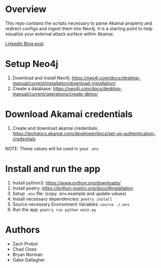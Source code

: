 # Overview
This repo contains the scripts necessary to parse Akamai property and redirect configs
and ingest them into Neo4j.  It is a starting point to help visualize your external attack surface
within Akamai.

[LinkedIn Blog post](https://www.linkedin.com/pulse/neo4j-akamai-mapping-your-external-attack-surface-chad-cloes/?published=t&trackingId=ucgj3ZLISy6RW78UL0iYxQ%3D%3D)

# Setup Neo4j
1. Download and install Neo4j: https://neo4j.com/docs/desktop-manual/current/installation/download-installation/
1. Create a database: https://neo4j.com/docs/desktop-manual/current/operations/create-dbms/

# Download Akamai credentials
1. Create and download akamai credentials: https://techdocs.akamai.com/developer/docs/set-up-authentication-credentials

NOTE: These values will be used in your `.env` 

# Install and run the app
1. Install python3: https://www.python.org/downloads/ 
1. Install poetry: https://python-poetry.org/docs/#installation 
1. Setup `.env` file: (copy .env.example and update values)
1. Install necessary dependencies: `poetry install`
1. Source necessary Environment Variables: `source ./.env`
1. Run the app: `poetry run python main.py`

# Authors
* Zach Probst
* Chad Cloes
* Bryan Norman
* Gabe Gallagher
